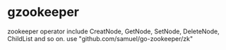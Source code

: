 # gzookeeper
zookeeper operator include CreatNode, GetNode, SetNode, DeleteNode, ChildList and so on. use "github.com/samuel/go-zookeeper/zk"
